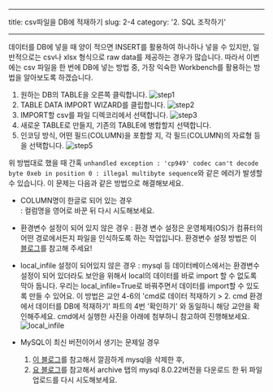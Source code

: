 ﻿---

title: csv파일을 DB에 적재하기
slug: 2-4
category: '2. SQL 조작하기'

---

데이터를 DB에 넣을 때 양이 적으면 INSERT를 활용하여 하나하나 넣을 수 있지만, 일반적으로는 csv나 xlsx 형식으로 raw data를 제공하는 경우가 많습니다. 따라서 이번에는 csv 파일을 한 번에 DB에 넣는 방법 중,  가장 익숙한 Workbench를 활용하는 방법을 알아보도록 하겠습니다. 

1. 원하는 DB의 TABLE을 오른쪽 클릭합니다.
![step1](/basic-sql/2-4/step1.png)
2. TABLE DATA IMPORT WIZARD를 클립합니다. 
![step2](/basic-sql/2-4/step2.png)
3. IMPORT할 csv를 파일 디렉코리에서 선택합니다.
![step3](/basic-sql/2-4/step3.png)
4. 새로운 TABLE로 만들지, 기존의 TABLE에 병합할지 선택합니다.
5. 인코딩 방식, 어떤 필드(COLUMN)을 포함할 지, 각 필드(COLUMN)의 자료형 등을 선택합니다.
 ![step5](/basic-sql/2-4/step5.png)

위 방법대로 했을 때 간혹 `unhandled exception : 'cp949' codec can't decode byte 0xeb in position 0 : illegal multibyte sequence`와 같은 에러가 발생할 수 있습니다. 이 문제는 다음과 같은 방법으로 해결해보세요. 

* COLUMN명이 한글로 되어 있는 경우     
: 컬럼명을 영어로 바꾼 뒤 다시 시도해보세요.
* 환경변수 설정이 되어 있지 않은 경우
: 환경 변수 설정은 운영체제(OS)가 컴퓨터의 어떤 경로에서든지 파일을 인식하도록 하는 작업입니다. 환경변수 설정 방법은 이 [블로그](https://hoho325.tistory.com/163)를 참고해 주세요!
* local_infile 설정이 되어있지 않은 경우
: mysql 등 데이터베이스에서는 환경변수 설정이 되어 있더라도 보안을 위해서 local의 데이터를 바로 import 할 수 없도록 막아 둡니다. 우리는 local_infile=True로 바꿔주면서 데이터를 import할 수 있도록 만들 수 있어요. 이 방법은 교안 4-6의 'cmd로 데이터 적재하기 > 2. cmd 환경에서 데이터를 DB에 적재하기' 파트의 4번 '확인하기' 와 동일하니 해당 교안을 확인해주세요. cmd에서 실행한 사진을 아래에 첨부하니 참고하여 진행해보세요. 
 ![local_infile](/basic-sql/2-4/local_infile.png)
 
* MySQL이 최신 버전이어서 생기는 문제일 경우
	1.  [이 블로그](https://happy-inside.tistory.com/124)를 참고해서 깔끔하게 mysql을 삭제한 후,
	2.  [요 블로그](https://timeboxstory.tistory.com/68)를 참고해서 archive 탭의 mysql 8.0.22버전을 다운로드 한 뒤 파일 업로드를 다시 시도해보세요. 





